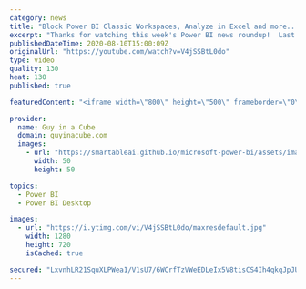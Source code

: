 ```yaml
---
category: news
title: "Block Power BI Classic Workspaces, Analyze in Excel and more... (Roundup | Aug 10, 2020)"
excerpt: "Thanks for watching this week's Power BI news roundup!  Last weeks roundup: https://guyinacu.be/roundup189 Patrick's tech video: https://guyinacu.be/calcgroups Adam's tech video: https://guyinacu.be/misleadingvisual  🔴 LIVE Replay: https://guyinacu.be/live021  📢 Become a member: https://guyinacu.be/membership"
publishedDateTime: 2020-08-10T15:00:09Z
originalUrl: "https://youtube.com/watch?v=V4jSSBtL0do"
type: video
quality: 130
heat: 130
published: true

featuredContent: "<iframe width=\"800\" height=\"500\" frameborder=\"0\" src=\"https://www.youtube.com/embed/V4jSSBtL0do\" allow=\"accelerometer; autoplay; encrypted-media; gyroscope; picture-in-picture\" allowfullscreen></iframe>"

provider:
  name: Guy in a Cube
  domain: guyinacube.com
  images:
    - url: "https://smartableai.github.io/microsoft-power-bi/assets/images/organizations/guyinacube.com-50x50.jpg"
      width: 50
      height: 50

topics:
  - Power BI
  - Power BI Desktop

images:
  - url: "https://i.ytimg.com/vi/V4jSSBtL0do/maxresdefault.jpg"
    width: 1280
    height: 720
    isCached: true

secured: "LxvnhLR21SquXLPWea1/V1sU7/6WCrfTzVWeEDLeIx5V8tisCS4Ih4qkqJpJUjvb8wSwR3UD/pkZmtiXs8TdiL6gdpf80wbl2xOy9hagpubvA2adLVt9HQkcpQzPgQMdakWf399QobhU7ia5Dmrp3wBPTwwLEnfNbgSNKK7o8Uzv4a9lCGWMHTusGlY0IKDTK4S3ouLBG3OtbcB3Z0Qu683M5UzjmjUUjHaH/hN72a6i6pnNUHwhNvZthcikQiOw/XV8FldFv/2I2QnbkCuDKl0PhJRdYZ40TKiGV4+Jqf/fw++ydMo+6tTJVxickDgrPH5otHSc8JosoxUFDYAoJ1EsHMWihkjC5u5pxJfkBfI+6K6WdvKSTWvkRPFBIcJFHP1Lk9W5gAlWPRG+AiD+YDB72Vtwc1E1LEgY323lXbdWb1jYDuu16DLDKU5ntUH1;yQW8Po9r3mL4JN/v+9VIPQ=="
---
```


